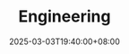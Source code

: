 ---
weight: 5000
title: "Engineering"
description: "前端工程化是指在前端开发过程中，为了提高效率、降低成本、保证质量而采用的一系列工具、方法和流程。它涵盖了代码规范、构建优化、自动化测试、持续集成等多个方面。"
icon: "engineering"
date: "2025-03-03T19:40:00+08:00"
lastmod: "2025-03-03T19:40:00+08:00"
draft: false
toc: true
---